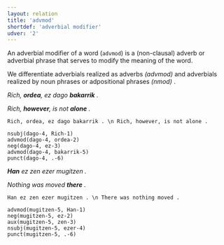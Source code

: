 ```yaml
---
layout: relation
title: 'advmod'
shortdef: 'adverbial modifier'
udver: '2'
---
```


An adverbial modifier of a word (`advmod`) is a (non-clausal) adverb or adverbial phrase that serves to modify the meaning of the word.

We differentiate adverbials realized as adverbs _(advmod)_ and adverbials realized by noun phrases or adpositional phrases _(nmod)_ .

*Rich, **ordea**, ez dago **bakarrik** .*

*Rich, **however**, is not **alone** .*

~~~ sdparse
Rich, ordea, ez dago bakarrik . \n Rich, however, is not alone .

nsubj(dago-4, Rich-1)
advmod(dago-4, ordea-2)
neg(dago-4, ez-3)
advmod(dago-4, bakarrik-5)
punct(dago-4, .-6)
~~~


***Han** ez zen ezer mugitzen .*

*Nothing was moved **there** .*

~~~ sdparse
Han ez zen ezer mugitzen . \n There was nothing moved .

advmod(mugitzen-5, Han-1)
neg(mugitzen-5, ez-2)
aux(mugitzen-5, zen-3)
nsubj(mugitzen-5, ezer-4)
punct(mugitzen-5, .-6)
~~~
<!-- Interlanguage links updated Čt lis 12 09:43:11 CET 2020 -->
